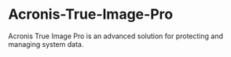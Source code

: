# Acronis-True-Image-Pro
Acronis True Image Pro is an advanced solution for protecting and managing system data.
